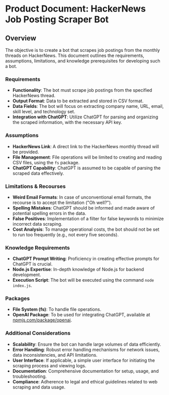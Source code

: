 # Product Document: HackerNews Job Posting Scraper Bot

## Overview
The objective is to create a bot that scrapes job postings from the monthly threads on HackerNews. This document outlines the requirements, assumptions, limitations, and knowledge prerequisites for developing such a bot.

### Requirements
- **Functionality**: The bot must scrape job postings from the specified HackerNews thread.
- **Output Format**: Data to be extracted and stored in CSV format.
- **Data Fields**: The bot will focus on extracting company name, URL, email, skill level, and technology set.
- **Integration with ChatGPT**: Utilize ChatGPT for parsing and organizing the scraped information, with the necessary API key.

### Assumptions
- **HackerNews Link**: A direct link to the HackerNews monthly thread will be provided.
- **File Management**: File operations will be limited to creating and reading CSV files, using the `fs` package.
- **ChatGPT Capability**: ChatGPT is assumed to be capable of parsing the scraped data effectively.

### Limitations & Recourses
- **Weird Email Formats**: In case of unconventional email formats, the recourse is to accept the limitation ("Oh well?").
- **Spelling Mistakes**: ChatGPT should be informed and made aware of potential spelling errors in the data.
- **False Positives**: Implementation of a filter for false keywords to minimize incorrect data scraping.
- **Cost Analysis**: To manage operational costs, the bot should not be set to run too frequently (e.g., not every five seconds).

### Knowledge Requirements
- **ChatGPT Prompt Writing**: Proficiency in creating effective prompts for ChatGPT is crucial.
- **Node.js Expertise**: In-depth knowledge of Node.js for backend development.
- **Execution Script**: The bot will be executed using the command `node index.js`.

### Packages
- **File System (fs)**: To handle file operations.
- **OpenAI Package**: To be used for integrating ChatGPT, available at [npmjs.com/package/openai](https://www.npmjs.com/package/openai).

### Additional Considerations
- **Scalability**: Ensure the bot can handle large volumes of data efficiently.
- **Error Handling**: Robust error handling mechanisms for network issues, data inconsistencies, and API limitations.
- **User Interface**: If applicable, a simple user interface for initiating the scraping process and viewing logs.
- **Documentation**: Comprehensive documentation for setup, usage, and troubleshooting.
- **Compliance**: Adherence to legal and ethical guidelines related to web scraping and data usage.